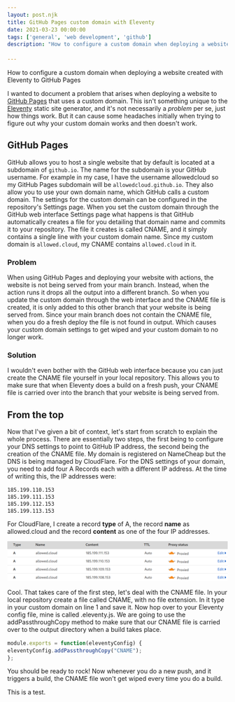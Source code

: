 ```yaml
---
layout: post.njk
title: GitHub Pages custom domain with Eleventy
date: 2021-03-23 00:00:00
tags: ['general', 'web development', 'github']
description: "How to configure a custom domain when deploying a website created with Eleventy to GitHub Pages"

---
```


<!-- Excerpt Start -->
How to configure a custom domain when deploying a website created with Eleventy to GitHub Pages
<!-- Excerpt End -->

I wanted to document a problem that arises when deploying a website to [GitHub Pages](https://pages.github.com/) that uses a custom domain. This isn't something unique to the [Eleventy](https://11ty.dev) static site generator, and it's not necessarily a *problem* per se, just how things work. But it can cause some headaches initially when trying to figure out why your custom domain works and then doesn't work.

## GitHub Pages

GitHub allows you to host a single website that by default is located at a subdomain of `github.io`. The name for the subdomain is your GitHub username. For example in my case, I have the username allowedcloud so my GitHub Pages subdomain will be `allowedcloud.github.io`. They also allow you to use your own domain name, which GitHub calls a custom domain. The settings for the custom domain can be configured in the repository's Settings page. When you set the custom domain through the GitHub web interface Settings page what happens is that GitHub automatically creates a file for you detailing that domain name and commits it to your repository. The file it creates is called CNAME, and it simply contains a single line with your custom domain name. Since my custom domain is `allowed.cloud`, my CNAME contains `allowed.cloud` in it.

### Problem

When using GitHub Pages and deploying your website with actions, the website is not being served from your main branch. Instead, when the action runs it drops all the output into a different branch. So when you update the custom domain through the web interface and the CNAME file is created, it is only added to this other branch that your website is being served from. Since your main branch does not contain the CNAME file, when you do a fresh deploy the file is not found in output. Which causes your custom domain settings to get wiped and your custom domain to no longer work.

### Solution

I wouldn't even bother with the GitHub web interface because you can just create the CNAME file yourself in your local repository. This allows you to make sure that when Eleventy does a build on a fresh push, your CNAME file is carried over into the branch that your website is being served from.

## From the top

Now that I've given a bit of context, let's start from scratch to explain the whole process. There are essentially two steps, the first being to configure your DNS settings to point to GitHub IP address, the second being the creation of the CNAME file. My domain is registered on NameCheap but the DNS is being managed by CloudFlare. For the DNS settings of your domain, you need to add four A Records each with a different IP address. At the time of writing this, the IP addresses were:

``` text
185.199.110.153
185.199.111.153
185.199.112.153
185.199.113.153
```

For CloudFlare, I create a record **type** of A, the record **name** as allowed.cloud and the record **content** as one of the four IP addresses.

<img src="/images/allowed-cloud-cloudflare-dns-settings.png" alt="DNS settings for Allowed Cloud on CloudFlare">

Cool. That takes care of the first step, let's deal with the CNAME file. In your local repository create a file called CNAME, with no file extension. In it type in your custom domain on line 1 and save it. Now hop over to your Eleventy config file, mine is called .eleventy.js. We are going to use the addPassthroughCopy method to make sure that our CNAME file is carried over to the output directory when a build takes place.

``` javascript
module.exports = function(eleventyConfig) {
eleventyConfig.addPassthroughCopy("CNAME");
};
```

You should be ready to rock! Now whenever you do a new push, and it triggers a build, the CNAME file won't get wiped every time you do a build.

This is a test.